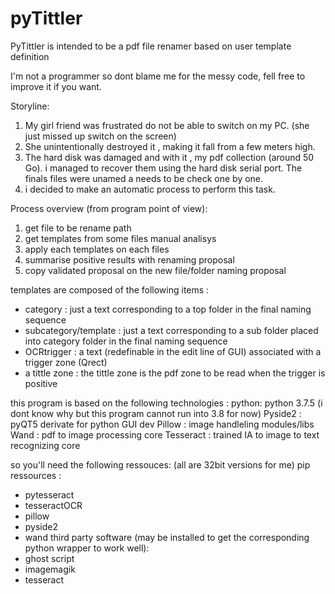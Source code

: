 # pyTittler
PyTittler is intended to be a pdf file renamer based on user template definition

I'm not a programmer so dont blame me for the messy code, fell free to improve it if you want.

Storyline:

1) My girl friend was frustrated do not be able to switch on my PC. (she just missed up switch on the screen)
2) She unintentionally destroyed it , making it fall from a few meters high.
3) The hard disk was damaged and with it , my pdf collection (around 50 Go). i managed to recover them using the hard disk 
serial port. The finals files were unamed a needs to be check one by one.
4) i decided to make an automatic process to perform this task.

Process overview (from program point of view):

1) get file to be rename path
2) get templates from some files manual analisys
3) apply each templates on each files
4) summarise positive results with renaming proposal
5) copy validated proposal on the new file/folder naming proposal

templates are composed of the following items :
- category : just a text corresponding to a top folder in the final naming sequence
- subcategory/template : just a text corresponding to a sub folder placed into category folder in the final naming sequence
- OCRtrigger : a text (redefinable in the edit line of GUI) associated with a trigger zone (Qrect)
- a tittle zone : the tittle zone is the pdf zone to be read when the trigger is positive

this program is based on the following technologies :
python: python 3.7.5 (i dont know why but this program cannot run into 3.8 for now)
Pyside2 : pyQT5 derivate for python GUI dev
Pillow : image handleling modules/libs
Wand : pdf to image processing core
Tesseract : trained IA to image to text recognizing core

so you'll need the following ressouces: (all are 32bit versions for me)
pip ressources :
- pytesseract
- tesseractOCR
- pillow
- pyside2
- wand
third party software (may be installed to get the corresponding python wrapper to work well):
- ghost script
- imagemagik
- tesseract

